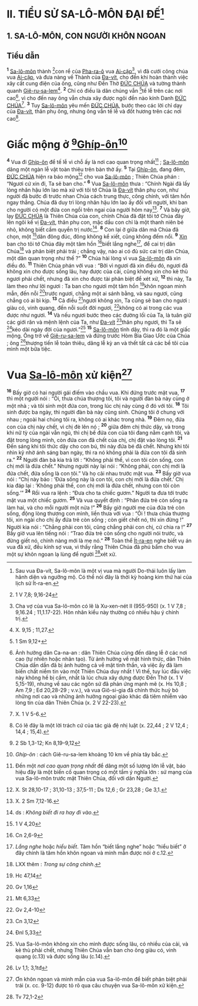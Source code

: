 # II. TIỂU SỬ SA-LÔ-MÔN ĐẠI ĐẾ[^1]

## 1. SA-LÔ-MÔN, CON NGƯỜI KHÔN NGOAN

## Tiểu dẫn
<sup><b>1</b></sup> [Sa-lô-môn]() thành [^1*]con rể của [Pha-ra-ô]() vua [Ai-cập]()[^2], vì đã cưới công chúa vua [Ai-cập](), và đưa nàng về Thành của [Đa-vít](), cho đến khi hoàn thành việc xây cất cung điện của ông, cũng như Đền Thờ [ĐỨC CHÚA]() và tường thành quanh [Giê-ru-sa-lem]()[^3]. <sup><b>2</b></sup> Chỉ có điều là dân chúng vẫn [^2*]tế lễ trên các nơi cao[^4], vì cho đến nay ông vẫn chưa xây được ngôi đền nào kính Danh [ĐỨC CHÚA]()[^5]. <sup><b>3</b></sup> Tuy [Sa-lô-môn]() yêu mến [ĐỨC CHÚA](), bước theo các lời chỉ dạy của [Đa-vít](), thân phụ ông, nhưng ông vẫn tế lễ và đốt hương trên các nơi cao[^6].


# Giấc mộng ở [^3*][Ghíp-ôn]()[^7]
<sup><b>4</b></sup> Vua đi [Ghíp-ôn]() để tế lễ vì chỗ ấy là nơi cao quan trọng nhất[^8] ; [Sa-lô-môn]() dâng một ngàn lễ vật toàn thiêu trên bàn thờ ấy. <sup><b>5</b></sup> Tại [Ghíp-ôn](), đang đêm, [ĐỨC CHÚA]() hiện ra báo mộng[^9] cho vua [Sa-lô-môn]() ; Thiên Chúa phán : “Ngươi cứ xin đi, Ta sẽ ban cho.” <sup><b>6</b></sup> Vua [Sa-lô-môn]() thưa : “Chính Ngài đã lấy lòng nhân hậu lớn lao mà xử với tôi tớ Chúa là [Đa-vít]() thân phụ con, như người đã bước đi trước nhan Chúa cách trung thực, công chính, với tâm hồn ngay thẳng. Chúa đã duy trì lòng nhân hậu lớn lao ấy đối với người, khi ban cho người có một đứa con ngồi trên ngai của người hôm nay[^10]. <sup><b>7</b></sup> Và bây giờ, lạy [ĐỨC CHÚA]() là Thiên Chúa của con, chính Chúa đã đặt tôi tớ Chúa đây lên ngôi kế vị [Đa-vít](), thân phụ con, mặc dầu con chỉ là một thanh niên bé nhỏ, không biết cầm quyền trị nước[^11]. <sup><b>8</b></sup> Con lại ở giữa dân mà Chúa đã chọn, một [^4*]dân đông đúc, đông không kể xiết, cũng không đếm nổi. <sup><b>9</b></sup> [Xin]() ban cho tôi tớ Chúa đây một tâm hồn [^5*]biết lắng nghe[^12], để cai trị dân Chúa[^13] và phân biệt phải trái ; chẳng vậy, nào ai có đủ sức cai trị dân Chúa, một dân quan trọng như thế ?” <sup><b>10</b></sup> Chúa hài lòng vì vua [Sa-lô-môn]() đã xin điều đó. <sup><b>11</b></sup> Thiên Chúa phán với vua : “Bởi vì ngươi đã xin điều đó, ngươi đã không xin cho được sống lâu, hay được của cải, cũng không xin cho kẻ thù ngươi phải chết, nhưng đã xin cho được tài phân biệt để xét xử, <sup><b>12</b></sup> thì này, Ta làm theo như lời ngươi : Ta ban cho ngươi một tâm hồn [^6*]khôn ngoan minh mẫn, đến nỗi [^7*]trước ngươi, chẳng một ai sánh bằng, và sau ngươi, cũng chẳng có ai bì kịp. <sup><b>13</b></sup> Cả điều [^8*]ngươi không xin, Ta cũng sẽ ban cho ngươi : giàu có, vinh quang, đến nỗi suốt đời ngươi, [^9*]không có ai trong các vua được như ngươi. <sup><b>14</b></sup> Và nếu ngươi bước theo các đường lối của Ta, là tuân giữ các giới răn và mệnh lệnh của Ta, như [Đa-vít]() [^10*]thân phụ ngươi, thì Ta sẽ [^11*]kéo dài ngày đời của ngươi.”[^14] <sup><b>15</b></sup> [Sa-lô-môn]() tỉnh dậy, thì ra đó là một giấc mộng. Ông trở về [Giê-ru-sa-lem]() và đứng trước Hòm Bia Giao Ước của Chúa ; ông [^12*]thượng tiến lễ toàn thiêu, dâng lễ kỳ an và thết tất cả các bề tôi của mình một bữa tiệc.


# Vua [Sa-lô-môn]() xử kiện[^15]
<sup><b>16</b></sup> Bấy giờ có hai người gái điếm vào chầu vua. Khi đứng trước mặt vua, <sup><b>17</b></sup> thì một người nói : “Ôi, thưa chúa thượng tôi, tôi và người đàn bà này cùng ở một nhà ; và tôi sinh một đứa con, trong lúc chị này cùng ở đó với tôi. <sup><b>18</b></sup> Tôi sinh được ba ngày, thì người đàn bà này cũng sinh. Chúng tôi ở chung với nhau ; ngoài hai chúng tôi ra, không có ai khác trong nhà. <sup><b>19</b></sup> Đêm nọ, đứa con của chị này chết, vì chị đè lên nó ; <sup><b>20</b></sup> giữa đêm chị thức dậy, và trong khi nữ tỳ của ngài vẫn ngủ, thì chị bế đứa con của tôi đang nằm cạnh tôi, và đặt trong lòng mình, còn đứa con đã chết của chị, chị đặt vào lòng tôi. <sup><b>21</b></sup> Đến sáng khi tôi thức dậy cho con bú, thì này đứa bé đã chết. Nhưng khi tôi nhìn kỹ nhờ ánh sáng ban ngày, thì ra nó không phải là đứa con tôi đã sinh ra.” <sup><b>22</b></sup> Người đàn bà kia trả lời : “Không phải thế, vì con tôi còn sống, con chị mới là đứa chết.” Nhưng người này lại nói : “Không phải, con chị mới là đứa chết, đứa sống là con tôi.” Và họ cãi nhau trước mặt vua. <sup><b>23</b></sup> Bấy giờ vua nói : “Chị này bảo : ‘Đứa sống này là con tôi, con chị mới là đứa chết.’ Chị kia đáp lại : ‘Không phải thế, con chị mới là đứa chết, nhưng con tôi còn sống.’” <sup><b>24</b></sup> Rồi vua ra lệnh : “Đưa cho ta chiếc gươm.” Người ta đưa tới trước mặt vua một chiếc gươm. <sup><b>25</b></sup> Và vua quyết định : “Phân đứa trẻ còn sống ra làm hai, và cho mỗi người một nửa !” <sup><b>26</b></sup> Bấy giờ người mẹ của đứa trẻ còn sống, động lòng thương con mình, liền thưa với vua : “Ôi ! thưa chúa thượng tôi, xin ngài cho chị ấy đứa trẻ còn sống ; còn giết chết nó, thì xin đừng !” Người kia nói : “Chẳng phải con tôi, cũng chẳng phải con chị, cứ chia ra !” <sup><b>27</b></sup> Bấy giờ vua lên tiếng nói : “Trao đứa trẻ còn sống cho người nói trước, và đừng giết nó, chính nàng mới là mẹ nó.” <sup><b>28</b></sup> Toàn thể [Ít-ra-en]() nghe biết vụ án vua đã xử, đều kính sợ vua, vì thấy rằng Thiên Chúa đã phú bẩm cho vua một sự khôn ngoan lạ lùng để người [^13*]xét xử.

[^1]: Sau vua Đa-vít, Sa-lô-môn là một vị vua mà người Do-thái luôn lấy làm hãnh diện và ngưỡng mộ. Có thể nói đây là thời kỳ hoàng kim thứ hai của lịch sử Ít-ra-en.
[^2]: Cha vợ của vua Sa-lô-môn có lẽ là Xu-xen-nét II (955-950) (x. 1 V 7,8 ; 9,16.24 ; 11,1.17-22). Hôn nhân kiểu này thường có nhiều hậu ý chính trị.
[^3]: X. 9,15 ; 11,27.
[^4]: Ảnh hưởng dân Ca-na-an : dân Thiên Chúa cũng đến dâng lễ ở các nơi cao (tự nhiên hoặc nhân tạo). Từ ảnh hưởng về mặt hình thức, dân Thiên Chúa dần dần đã bị ảnh hưởng cả về mặt tinh thần, và việc ấy đã làm biến chất niềm tin vào một Thiên Chúa duy nhất ! Vì thế, tuy lúc đầu việc này không hề bị cấm, nhất là lúc chưa xây dựng được Đền Thờ (x. 1 V 5,15-19), nhưng về sau các ngôn sứ đã phản ứng mạnh mẽ (x. Hs 10,8 ; Am 7,9 ; Ed 20,28-29 ; v.v.), và vua Giô-si-gia đã chính thức huỷ bỏ những nơi cao và những ảnh hưởng ngoại giáo khác đã tiêm nhiễm vào lòng tin của dân Thiên Chúa (x. 2 V 22-23).
[^5]: X. 1 V 5-6.
[^6]: Có lẽ đây là một lời trách cứ của tác giả đệ nhị luật (x. 22,44 ; 2 V 12,4 ; 14,4 ; 15,4).
[^7]: *Ghíp-ôn* : cách Giê-ru-sa-lem khoảng 10 km về phía tây bắc.
[^8]: Đến một *nơi cao quan trọng nhất* để dâng một số lượng lớn lễ vật, báo hiệu đây là một biến cố quan trọng có một tầm ý nghĩa lớn : sứ mạng của vua Sa-lô-môn trước mặt Thiên Chúa, đối với dân Người.
[^9]: X. St 28,10-17 ; 31,10-13 ; 37,5-11 ; Ds 12,6 ; Gr 23,28 ; Ge 3,1.
[^10]: X. 2 Sm 7,12-16.
[^11]: ds : *Không biết đi ra hay đi vào*.
[^12]: *Lắng nghe* hoặc *hiểu biết*. Tâm hồn “biết lắng nghe” hoặc “hiểu biết” ở đây chính là tâm hồn khôn ngoan và minh mẫn được nói ở c.12.
[^13]: LXX thêm : *Trong sự công chính*.
[^14]: Vua Sa-lô-môn không xin cho mình được sống lâu, có nhiều của cải, và kẻ thù phải chết, nhưng Thiên Chúa vẫn ban cho ông giàu có, vinh quang (c.13) và được sống lâu (c.14).
[^15]: Ơn khôn ngoan và minh mẫn của vua Sa-lô-môn để biết phân biệt phải trái (x. cc. 9-12) được tỏ rõ qua câu chuyện vua Sa-lô-môn xử kiện.
[^1*]: 1 V 7,8; 9,16-24
[^2*]: 1 Sm 9,12+
[^3*]: 2 Sb 1,3-12; Kn 8,19–9,12
[^4*]: 1 V 4,20
[^5*]: Cn 2,6-9
[^6*]: Hc 47,14
[^7*]: Gv 1,16
[^8*]: Mt 6,33
[^9*]: Gv 2,4-10
[^10*]: Cn 3,12
[^11*]: Đnl 5,33
[^12*]: Lv 1,1; 3,1tđ
[^13*]: Tv 72,1-2